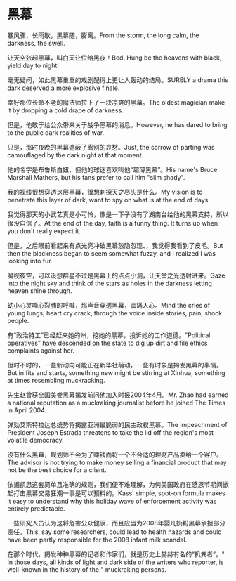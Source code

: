 # 黑幕

<p><span class="chinese">暴风骤，长雨歇，黑幕随，膨离。</span><span class="english">From the storm, the long calm, the darkness, the swell.</span></p>

<p><span class="chinese">让天空张起黑幕，叫白天让位给黑夜！</span><span class="english">Bed. Hung be the heavens with black, yield day to night!</span></p>

<p><span class="chinese">毫无疑问，如此黑幕重重的戏剧配得上更让人轰动的结局。</span><span class="english">SURELY a drama this dark deserved a more explosive finale.</span></p>

<p><span class="chinese">幸好那位长命不老的魔法师拉下了一块凉爽的黑幕。</span><span class="english">The oldest magician make it by dropping a cold drape of darkness.</span></p>

<p><span class="chinese">但是，他敢于给公众带来关于战争黑幕的消息。</span><span class="english">However, he has dared to bring to the public dark realities of war.</span></p>

<p><span class="chinese">只是，那时夜晚的黑幕遮蔽了离别的哀愁。</span><span class="english">Just, the sorrow of parting was camouflaged by the dark night at that moment.</span></p>

<p><span class="chinese">他的名字是布鲁斯白妞，但他的球迷喜欢叫他“超薄黑幕”。</span><span class="english">His name's Bruce Marshall Mathers, but his fans prefer to call him "slim shady".</span></p>

<p><span class="chinese">我的视线很想穿透这层黑幕，很想刺探天之尽头是什么。</span><span class="english">My vision is to penetrate this layer of dark, want to spy on what is at the end of days.</span></p>

<p><span class="chinese">我觉得那天的小武艺真是小可怜，像是一下子没有了湖南台给他的黑幕支持，所以很没自信了。</span><span class="english">At the end of the day, faith is a funny thing. It turns up when you don't really expect it.</span></p>

<p><span class="chinese">但是，之后眼前看起来有点光亮冲破黑幕忽隐忽现、，我觉得我看到了皮毛。</span><span class="english">But then the blackness began to seem somewhat fuzzy, and I realized I was looking into fur.</span></p>

<p><span class="chinese">凝视夜空，可以设想群星不过是黑幕上的点点小洞，让天堂之光透射进来。</span><span class="english">Gaze into the night sky and think of the stars as holes in the darkness letting heaven shine through.</span></p>

<p><span class="chinese">幼小心灵嘶心裂肺的呼喊，那声音穿透黑幕，震痛人心。</span><span class="english">Mind the cries of young lungs, heart cry crack, through the voice inside stories, pain, shock people.</span></p>

<p><span class="chinese">有“政治特工”已经赶来她的州，挖她的黑幕，投诉她的工作道德。</span><span class="english">"Political operatives" have descended on the state to dig up dirt and file ethics complaints against her.</span></p>

<p><span class="chinese">但时不时的，一些新动向可能正在新华社萌动，一些有时象是揭发黑幕的事情。</span><span class="english">But in fits and starts, something new might be stirring at Xinhua, something at times resembling muckracking.</span></p>

<p><span class="chinese">先生赵曾获全国美誉黑幕揭发前问他加入时报2004年4月。</span><span class="english">Mr. Zhao had earned a national reputation as a muckraking journalist before he joined The Times in April 2004.</span></p>

<p><span class="chinese">弹劾艾斯特拉达总统势将揭露亚洲最脆弱的民主政权黑幕。</span><span class="english">The impeachment of President Joseph Estrada threatens to take the lid off the region's most volatile democracy.</span></p>

<p><span class="chinese">没有什么黑幕，规划师不会为了赚钱而将一个不合适的理财产品卖给一个客户。</span><span class="english">The advisor is not trying to make money selling a financial product that may not be the best choice for a client.</span></p>

<p><span class="chinese">依据凯思这套简单且准确的规则，我们便不难理解，为何美国政府在感恩节期间掀起打击黑幕交易狂潮一事是可以预料的。</span><span class="english">Kass' simple, spot-on formula makes it easy to understand why this holiday wave of enforcement activity was entirely predictable.</span></p>

<p><span class="chinese">一些研究人员认为这将危害公众健康，而且应当为2008年婴儿奶粉黑幕承担部分责任。</span><span class="english">This, say some researchers, could lead to health hazards and could have been partly responsible for the 2008 infant milk scandal.</span></p>

<p><span class="chinese">在那个时代，揭发种种黑幕的记者和作家们，就是历史上赫赫有名的“扒粪者”。</span><span class="english">" In those days, all kinds of light and dark side of the writers who reporter, is well-known in the history of the " muckraking persons.</span></p>

